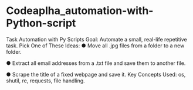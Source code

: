 # Codeaplha_automation-with-Python-script
Task Automation with Py Scripts Goal: Automate a small, real-life repetitive task. Pick One of These Ideas:
● Move all .jpg files from a folder to a new folder. 

● Extract all email addresses from a .txt file and save them to another file. 

● Scrape the title of a fixed webpage and save it. Key Concepts Used: os, shutil, re, requests, file handling.


